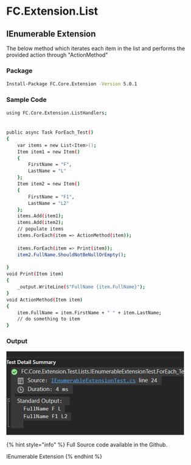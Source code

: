 # FC.Extension.List

## IEnumerable Extension

The below method which iterates each item in the list and performs the provided action through "ActionMethod"

### Package

```bash
Install-Package FC.Core.Extension -Version 5.0.1
```

### Sample Code

```bash
using FC.Core.Extension.ListHandlers;


public async Task ForEach_Test()
{
    var items = new List<Item>();
    Item item1 = new Item()
    {
        FirstName = "F",
        LastName = "L"
    };
    Item item2 = new Item()
    {
        FirstName = "F1",
        LastName = "L2"
    };
    items.Add(item1);
    items.Add(item2);
    // populate items
    items.ForEach(item => ActionMethod(item));

    items.ForEach(item => Print(item));
    item2.FullName.ShouldNotBeNullOrEmpty();
    
}
void Print(Item item)
{
    _output.WriteLine($"FullName {item.FullName}");
}
void ActionMethod(Item item)
{
    item.FullName = item.FirstName + " " + item.LastName;
    // do something to item
}
```

### Output

![Output of IEnumerable ForEach Execution](.gitbook/assets/image.png)

{% hint style="info" %}
Full Source code available in the Github.

IEnumerable Extension
{% endhint %}

